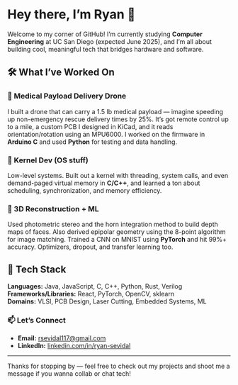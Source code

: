 # Hey there, I’m Ryan 👋

Welcome to my corner of GitHub! I’m currently studying **Computer Engineering** at UC San Diego (expected June 2025), and I’m all about building cool, meaningful tech that bridges hardware and software.

## 🛠 What I’ve Worked On

### 🚁 Medical Payload Delivery Drone  
I built a drone that can carry a 1.5 lb medical payload — imagine speeding up non-emergency rescue delivery times by 25%. It’s got remote control up to a mile, a custom PCB I designed in KiCad, and it reads orientation/rotation using an MPU6000. I worked on the firmware in **Arduino C** and used **Python** for testing and data handling.

### 🧠 Kernel Dev (OS stuff)  
Low-level systems. Built out a kernel with threading, system calls, and even demand-paged virtual memory in **C/C++**, and learned a ton about scheduling, synchronization, and memory efficiency.

### 📸 3D Reconstruction + ML  
Used photometric stereo and the horn integration method to build depth maps of faces. Also derived epipolar geometry using the 8-point algorithm for image matching. Trained a CNN on MNIST using **PyTorch** and hit 99%+ accuracy. Optimizers, dropout, and transfer learning too.

## 🧰 Tech Stack

**Languages:** Java, JavaScript, C, C++, Python, Rust, Verilog  
**Frameworks/Libraries:** React, PyTorch, OpenCV, sklearn  
**Domains:** VLSI, PCB Design, Laser Cutting, Embedded Systems, ML


### 📫 Let’s Connect

- **Email:** rsevidal117@gmail.com  
- **LinkedIn:** [linkedin.com/in/ryan-sevidal](https://www.linkedin.com/in/ryan-sevidal)

---

Thanks for stopping by — feel free to check out my projects and shoot me a message if you wanna collab or chat tech!
